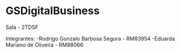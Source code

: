 # GSDigitalBusiness
Sala - 2TDSF

Integrantes: 
-Rodrigo Gonzalo Barbosa Segura - RM83954
-Eduarda Mariano de Oliveira - RM88066
